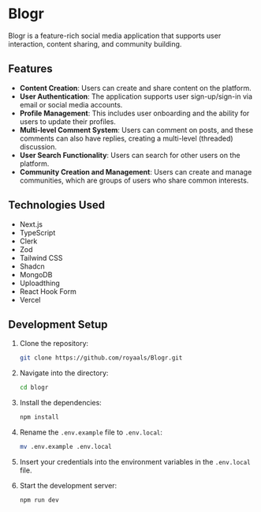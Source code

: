 

# Blogr

Blogr is a feature-rich social media application that supports user interaction, content sharing, and community building.

## Features

- **Content Creation**: Users can create and share content on the platform.
- **User Authentication**: The application supports user sign-up/sign-in via email or social media accounts.
- **Profile Management**: This includes user onboarding and the ability for users to update their profiles.
- **Multi-level Comment System**: Users can comment on posts, and these comments can also have replies, creating a multi-level (threaded) discussion.
- **User Search Functionality**: Users can search for other users on the platform.
- **Community Creation and Management**: Users can create and manage communities, which are groups of users who share common interests.

## Technologies Used

- Next.js
- TypeScript
- Clerk
- Zod
- Tailwind CSS
- Shadcn
- MongoDB
- Uploadthing
- React Hook Form
- Vercel


## Development Setup

1. Clone the repository:
   ```bash
   git clone https://github.com/royaals/Blogr.git
   ```
2. Navigate into the directory:
   
   ```bash
   cd blogr
   ```
3. Install the dependencies:
   ```bash
   npm install
   ```
4. Rename the `.env.example` file to `.env.local`:   
   ```bash
   mv .env.example .env.local
   ```
5. Insert your credentials into the environment variables in the `.env.local` file.

6. Start the development server:
   ```bash
   npm run dev
   ```



